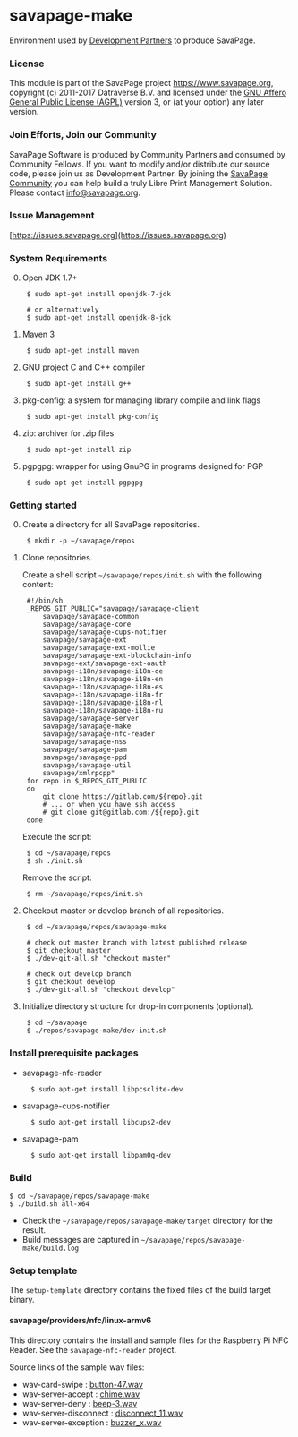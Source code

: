 # savapage-make
    
Environment used by [Development Partners](https://wiki.savapage.org/doku.php?id=roles) to produce SavaPage.
 
### License

This module is part of the SavaPage project <https://www.savapage.org>,
copyright (c) 2011-2017 Datraverse B.V. and licensed under the
[GNU Affero General Public License (AGPL)](https://www.gnu.org/licenses/agpl.html)
version 3, or (at your option) any later version.

### Join Efforts, Join our Community

SavaPage Software is produced by Community Partners and consumed by Community Fellows. If you want to modify and/or distribute our source code, please join us as Development Partner. By joining the [SavaPage Community](https://wiki.savapage.org) you can help build a truly Libre Print Management Solution. Please contact [info@savapage.org](mailto:info@savapage.org).

### Issue Management

[https://issues.savapage.org](https://issues.savapage.org)

### System Requirements

0. Open JDK 1.7+

        $ sudo apt-get install openjdk-7-jdk
        
        # or alternatively
        $ sudo apt-get install openjdk-8-jdk

0. Maven 3

        $ sudo apt-get install maven
        
0. GNU project C and C++ compiler
               
        $ sudo apt-get install g++

0. pkg-config: a system for managing library compile and link flags

        $ sudo apt-get install pkg-config

0. zip: archiver for .zip files

        $ sudo apt-get install zip

0. pgpgpg: wrapper for using GnuPG in programs designed for PGP

        $ sudo apt-get install pgpgpg


### Getting started

0. Create a directory for all SavaPage repositories.
  
        $ mkdir -p ~/savapage/repos
   
   
0. Clone repositories.

    Create a shell script `~/savapage/repos/init.sh` with the following content:
            
        #!/bin/sh
        _REPOS_GIT_PUBLIC="savapage/savapage-client
            savapage/savapage-common
            savapage/savapage-core
            savapage/savapage-cups-notifier
            savapage/savapage-ext
            savapage/savapage-ext-mollie
            savapage/savapage-ext-blockchain-info
            savapage-ext/savapage-ext-oauth
            savapage-i18n/savapage-i18n-de
            savapage-i18n/savapage-i18n-en
            savapage-i18n/savapage-i18n-es
            savapage-i18n/savapage-i18n-fr
            savapage-i18n/savapage-i18n-nl
            savapage-i18n/savapage-i18n-ru
            savapage/savapage-server
            savapage/savapage-make
            savapage/savapage-nfc-reader
            savapage/savapage-nss
            savapage/savapage-pam
            savapage/savapage-ppd
            savapage/savapage-util
            savapage/xmlrpcpp"        
        for repo in $_REPOS_GIT_PUBLIC
        do
            git clone https://gitlab.com/${repo}.git
            # ... or when you have ssh access
            # git clone git@gitlab.com:/${repo}.git
        done

    Execute the script:
    
        $ cd ~/savapage/repos
        $ sh ./init.sh
    
    Remove the script:

        $ rm ~/savapage/repos/init.sh


0. Checkout master or develop branch of all repositories.

        $ cd ~/savapage/repos/savapage-make
                
        # check out master branch with latest published release
        $ git checkout master
        $ ./dev-git-all.sh "checkout master"
        
        # check out develop branch
        $ git checkout develop
        $ ./dev-git-all.sh "checkout develop"

0. Initialize directory structure for drop-in components (optional).

        $ cd ~/savapage
        $ ./repos/savapage-make/dev-init.sh
        

### Install prerequisite packages

* savapage-nfc-reader
    
        $ sudo apt-get install libpcsclite-dev
        
* savapage-cups-notifier
    
        $ sudo apt-get install libcups2-dev
            
* savapage-pam
    
        $ sudo apt-get install libpam0g-dev
                            

### Build

    $ cd ~/savapage/repos/savapage-make
    $ ./build.sh all-x64

* Check the `~/savapage/repos/savapage-make/target` directory for the result.
* Build messages are captured in `~/savapage/repos/savapage-make/build.log` 


### Setup template

The `setup-template` directory contains the fixed files of the build target binary.

#### savapage/providers/nfc/linux-armv6 

This directory contains the install and sample files for the Raspberry Pi NFC Reader. See the `savapage-nfc-reader` project.

Source links of the sample wav files:

* wav-card-swipe : [button-47.wav](http://www.soundjay.com/button/button-47.wav)
* wav-server-accept : [chime.wav](http://www.wavsource.com/)
* wav-server-deny : [beep-3.wav](http://www.soundjay.com/button/beep-3.wav)
* wav-server-disconnect : [disconnect_11.wav](http://www.wavsource.com/)
* wav-server-exception : [buzzer_x.wav](http://www.wavsource.com/)
